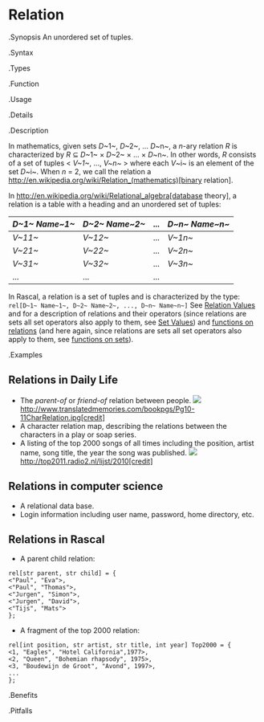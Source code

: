 # Relation

.Synopsis
An unordered set of tuples.

.Syntax

.Types

.Function
       
.Usage

.Details

.Description

In mathematics, given sets _D_~1~, _D_~2~, ... _D_~n~, a
_n_-ary relation _R_ is characterized by _R_ &subseteq;  _D_~1~ &times; _D_~2~ &times; ... &times; _D_~n~.
In other words, _R_ consists of a set of tuples < _V~1~_, ..., _V~n~_ > where each _V_~i~ is an element of
the set _D_~i~. When _n_ = 2, we call the relation a http://en.wikipedia.org/wiki/Relation_(mathematics)[binary relation].

In http://en.wikipedia.org/wiki/Relational_algebra[database theory], a relation is a table with a heading and an unordered set of tuples:

| _D~1~ Name~1~_ | _D~2~ Name~2~_ | ... | _D~n~ Name~n~_ |
| --- | --- | --- | --- |
| _V~11~_        | _V~12~_        | ... | _V~1n~_        |
| _V~21~_        | _V~22~_        | ... | _V~2n~_         |
| _V~31~_        | _V~32~_        | ... | _V~3n~_         |
| ...            | ...            | ... |                




In Rascal, a relation is a set of tuples and is characterized by the type:
`rel[D~1~ Name~1~, D~2~ Name~2~, ..., D~n~ Name~n~]` 
See [Relation Values]((Rascal:Values-Relation)) and  for a description of relations and their operators
(since relations are sets all set operators also apply to them, see [Set Values]((Rascal:Values-Set)))
and [functions on relations]((Library:Relation))
(and here again, since relations are sets all set operators also apply to them, 
see [functions on sets]((Library:Set))).


.Examples
## Relations in Daily Life

*  The _parent-of_ or _friend-of_ relation between people.
   ![]((char-relation.jpg))
   http://www.translatedmemories.com/bookpgs/Pg10-11CharRelation.jpg[credit]
*  A character relation map, describing the relations between the characters in a play or soap series.
*  A listing of the top 2000 songs of all times including the position, artist name, song title, the year the song was published.
   ![]((top2000-2010.jpg))
   http://top2011.radio2.nl/lijst/2010[credit]


## Relations in computer science

*  A relational data base.
*  Login information including user name, password, home directory, etc.


## Relations in Rascal

*  A parent child relation:
```rascal
rel[str parent, str child] = {
<"Paul", "Eva">,
<"Paul", "Thomas">,
<"Jurgen", "Simon">,
<"Jurgen", "David">,
<"Tijs", "Mats">
};
```
*  A fragment of the top 2000 relation:
```rascal
rel[int position, str artist, str title, int year] Top2000 = {
<1, "Eagles", "Hotel California",1977>,
<2, "Queen", "Bohemian rhapsody", 1975>,
<3, "Boudewijn de Groot", "Avond", 1997>,
...
};
```

.Benefits

.Pitfalls

